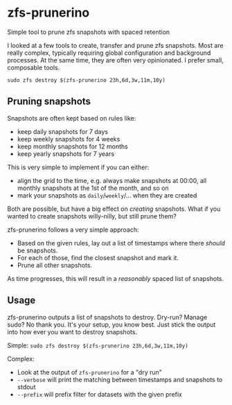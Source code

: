 # zfs-prunerino
Simple tool to prune zfs snapshots with spaced retention

I looked at a few tools to create, transfer and prune zfs snapshots.
Most are really complex, typically requiring global configuration and background processes.
At the same time, they are often very opinionated.
I prefer small, composable tools.

`sudo zfs destroy $(zfs-prunerino 23h,6d,3w,11m,10y)`

## Pruning snapshots

Snapshots are often kept based on rules like:
- keep daily snapshots for 7 days
- keep weekly snapshots for 4 weeks
- keep monthly snapshots for 12 months
- keep yearly snapshots for 7 years

This is very simple to implement if you can either:
- align the grid to the time, e.g. always make snapshots at 00:00, all monthly snapshots at the 1st of the month, and so on
- mark your snapshots as `daily`/`weekly`/... when they are created

Both are possible, but have a big effect on _creating_ snapshots.
What if you wanted to create snapshots willy-nilly, but still prune them?

zfs-prunerino follows a very simple approach:
- Based on the given rules, lay out a list of timestamps where there _should_ be snapshots.
- For each of those, find the closest snapshot and mark it.
- Prune all other snapshots.

As time progresses, this will result in a _reasonably_ spaced list of snapshots.

## Usage

zfs-prunerino outputs a list of snapshots to destroy.
Dry-run? Manage sudo? No thank you. It's your setup, you know best.
Just stick the output into how ever you want to destroy snapshots.

Simple: `sudo zfs destroy $(zfs-prunerino 23h,6d,3w,11m,10y)`

Complex:
- Look at the output of `zfs-prunerino` for a "dry run"
- `--verbose` will print the matching between timestamps and snapshots to stdout
- `--prefix` will prefix filter for datasets with the given prefix
